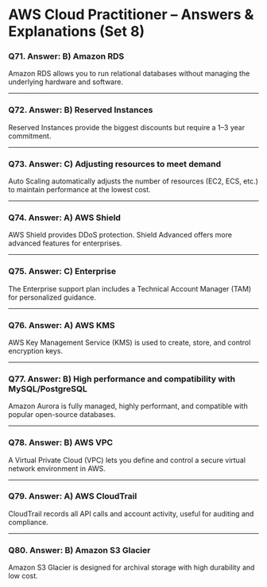 # AWS Cloud Practitioner – Answers & Explanations (Set 8)

### Q71. Answer: B) Amazon RDS  
Amazon RDS allows you to run relational databases without managing the underlying hardware and software.

---

### Q72. Answer: B) Reserved Instances  
Reserved Instances provide the biggest discounts but require a 1–3 year commitment.

---

### Q73. Answer: C) Adjusting resources to meet demand  
Auto Scaling automatically adjusts the number of resources (EC2, ECS, etc.) to maintain performance at the lowest cost.

---

### Q74. Answer: A) AWS Shield  
AWS Shield provides DDoS protection. Shield Advanced offers more advanced features for enterprises.

---

### Q75. Answer: C) Enterprise  
The Enterprise support plan includes a Technical Account Manager (TAM) for personalized guidance.

---

### Q76. Answer: A) AWS KMS  
AWS Key Management Service (KMS) is used to create, store, and control encryption keys.

---

### Q77. Answer: B) High performance and compatibility with MySQL/PostgreSQL  
Amazon Aurora is fully managed, highly performant, and compatible with popular open-source databases.

---

### Q78. Answer: B) AWS VPC  
A Virtual Private Cloud (VPC) lets you define and control a secure virtual network environment in AWS.

---

### Q79. Answer: A) AWS CloudTrail  
CloudTrail records all API calls and account activity, useful for auditing and compliance.

---

### Q80. Answer: B) Amazon S3 Glacier  
Amazon S3 Glacier is designed for archival storage with high durability and low cost.

